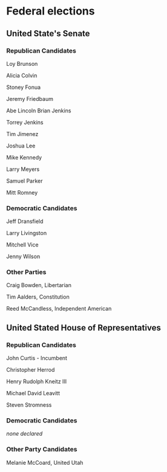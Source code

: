 # Federal elections

## United State's Senate

### Republican Candidates
Loy Brunson

Alicia Colvin

Stoney Fonua

Jeremy Friedbaum

Abe Lincoln Brian Jenkins

Torrey Jenkins

Tim Jimenez

Joshua Lee

Mike Kennedy

Larry Meyers

Samuel Parker

Mitt Romney

### Democratic Candidates

Jeff Dransfield

Larry Livingston

Mitchell Vice

Jenny Wilson

### Other Parties

Craig Bowden, Libertarian

Tim Aalders, Constitution

Reed McCandless, Independent American

## United Stated House of Representatives

### Republican Candidates

John Curtis - Incumbent

Christopher Herrod

Henry Rudolph Kneitz III

Michael David Leavitt

Steven Stromness

### Democratic Candidates

 _none declared_

### Other Party Candidates

Melanie McCoard, United Utah
